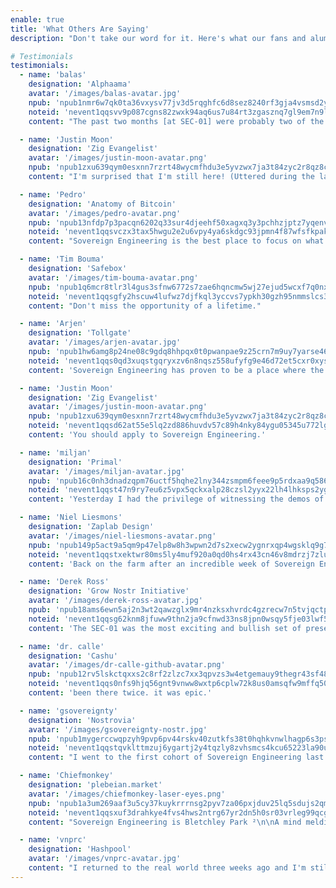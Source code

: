 ```yaml
---
enable: true
title: 'What Others Are Saying'
description: "Don't take our word for it. Here's what our fans and alumni have to say about Sovereign Engineering. Crypographically signed and broadcast on nostr, of course:"

# Testimonials
testimonials:
  - name: 'balas'
    designation: 'Alphaama'
    avatar: '/images/balas-avatar.jpg'
    npub: 'npub1nmr6w7qk0ta36vxysv77jv3d5rqghfc6d8sez8240rf3gja4vsmsd2yha8'
    noteid: 'nevent1qqsvv9p087cgns82zwxk94aq6us7u84rt3zgasznq7gl9em7n9lfqmcpzemhxue69uhhyetvv9ujumn0wd68ytnzv9hxgq3qnmr6w7qk0ta36vxysv77jv3d5rqghfc6d8sez8240rf3gja4vsmsfzhrfg'
    content: "The past two months [at SEC-01] were probably two of the best months of my life and I'm not young anymore. [...] I met so many amazing people during that time and it was incredible to explore the beautiful Madeira island together, sharing wild ideas, helping each other's projects, discussing stuff, learning with each other, making new friendships, shipping the future."

  - name: 'Justin Moon'
    designation: 'Zig Evangelist'
    avatar: '/images/justin-moon-avatar.png'
    npub: 'npub1zxu639qym0esxnn7rzrt48wycmfhdu3e5yvzwx7ja3t84zyc2r8qz8cx2y'
    content: "I'm surprised that I'm still here! (Uttered during the last week of SEC-04, after moving flights twice.)"

  - name: 'Pedro'
    designation: 'Anatomy of Bitcoin'
    avatar: '/images/pedro-avatar.png'
    npub: 'npub13nfdp7p3pacqn6202q33sur4djeehf50xagxq3y3pchhzjptz7yqenvn7c'
    noteid: 'nevent1qqsvczx3tax5hwgu2e2u6vpy4ya6skdgc93jpmn4f87wfsfkpakjq4qpz9mhxue69uhkummnw3ezuamfdejj7q3q3nfdp7p3pacqn6202q33sur4djeehf50xagxq3y3pchhzjptz7yqxpqqqqqqzcsmrea'
    content: "Sovereign Engineering is the best place to focus on what you can do with the tech, but also pushing hard on the philosophical application of the Bitcoin+Lightning+Nostr+AI stack. Madeira island is like a paradise with one of the most advanced bitcoin economies I've ever seen. I highly recommend it, and I hope I can do another one soon."

  - name: 'Tim Bouma'
    designation: 'Safebox'
    avatar: '/images/tim-bouma-avatar.png'
    npub: 'npub1q6mcr8tlr3l4gus3sfnw6772s7zae6hqncmw5wj27ejud5wcxf7q0nx7d5'
    noteid: 'nevent1qqsgfy2hscuw4lufwz7djfkql3yccvs7ypkh30gzh95nmmslcs3ednqpp4mhxue69uhhyetvv9ujuerpd46hxtnfdupzpwa4mkswz4t8j70s2s6q00wzqv7k7zamxrmj2y4fs88aktcfuf68akcsrw'
    content: "Don't miss the opportunity of a lifetime."

  - name: 'Arjen'
    designation: 'Tollgate'
    avatar: '/images/arjen-avatar.jpg'
    npub: 'npub1hw6amg8p24ne08c9gdq8hhpqx0t0pwanpae9z25crn7m9uy7yarse465gr'
    noteid: 'nevent1qqs0qd3xuqstgqryxzv6n8nqsz558ufyfg9e46d72et5cxr0xysaxaqpz3mhxue69uhhyetvv9ujuerpd46hxtnfdupzpwa4mkswz4t8j70s2s6q00wzqv7k7zamxrmj2y4fs88aktcfuf68akcsrw'
    content: 'Sovereign Engineering has proven to be a place where the foundations of the internet are being redefined.'

  - name: 'Justin Moon'
    designation: 'Zig Evangelist'
    avatar: '/images/justin-moon-avatar.png'
    npub: 'npub1zxu639qym0esxnn7rzrt48wycmfhdu3e5yvzwx7ja3t84zyc2r8qz8cx2y'
    noteid: 'nevent1qqsd62at55e5lq2zd886huvdv57c89h4nky84ygu05345u772lgz0ssppamhxue69uhkummnw3ezumt0d5pzqyde4z2qfklnqd88uxyxh2wuf3knwmernggcyuda9mzk02yfs5xwyck7k0'
    content: 'You should apply to Sovereign Engineering.'

  - name: 'miljan'
    designation: 'Primal'
    avatar: '/images/miljan-avatar.jpg'
    npub: 'npub16c0nh3dnadzqpm76uctf5hqhe2lny344zsmpm6feee9p5rdxaa9q586nvr'
    noteid: 'nevent1qqst47n9ry7eu6z5vpx5qckxalp28czsl2yyx22lh4lhksps2yg23sczyrtp7w79k045gq80mtnpdxjuzl9t7vjxk52rv80f888y5xsd5mh55jdvvzw'
    content: 'Yesterday I had the privilege of witnessing the demos of the first Sovereign Engineering cohort here in Madeira. Mind completely blown. Everyone should check out these projects. People have no idea how good Nostr is going to get.'

  - name: 'Niel Liesmons'
    designation: 'Zaplab Design'
    avatar: '/images/niel-liesmons-avatar.png'
    npub: 'npub149p5act9a5qm9p47elp8w8h3wpwn2d7s2xecw2ygnrxqp4wgsklq9g722q'
    noteid: 'nevent1qqstxektwr80ms5ly4muf920a0qd0hs4rx43cn46v8mdrzj7zlulgcszyz55xnhpvhksrv5xhm8uyac779c96dfh6pgm8peg3zvvcqx4ezzmuu9d9wy'
    content: 'Back on the farm after an incredible week of Sovereign Engineering.'

  - name: 'Derek Ross'
    designation: 'Grow Nostr Initiative'
    avatar: '/images/derek-ross-avatar.jpg'
    npub: 'npub18ams6ewn5aj2n3wt2qawzglx9mr4nzksxhvrdc4gzrecw7n5tvjqctp424'
    noteid: 'nevent1qqsg62knm8jfuww9thn2ja9cfnwd33ns8jpn0wsqy5fje03lwf5sepqzyqlhwrt96wnkf2w9edgr4cfruchvwkv26q6asdhz4qg08pm6w3djg94576n'
    content: 'The SEC-01 was the most exciting and bullish set of presentations at Bitcoin Atlantis. These people are building our future and will have an immense impact upon our world. I look forward to seeing was SEC-02 will build. Plus, Madeira is incredibly beautiful.'

  - name: 'dr. calle'
    designation: 'Cashu'
    avatar: '/images/dr-calle-github-avatar.png'
    npub: 'npub12rv5lskctqxxs2c8rf2zlzc7xx3qpvzs3w4etgemauy9thegr43sf485vg'
    noteid: 'nevent1qqs0nfs9hjq56gnt9vnww8wxtp6cplw72k8us0amsqfw9mffq50mt3gzypgdjn7zmpvqc6ptqud9gtutrcc6yq9s2z96h9dr80hss4wl9qwkxr4qlle'
    content: 'been there twice. it was epic.'

  - name: 'gsovereignty'
    designation: 'Nostrovia'
    avatar: '/images/gsovereignty-nostr.jpg'
    npub: 'npub1mygerccwqpzyh9pvp6pv44rskv40zutkfs38t0hqhkvnwlhagp6s3psn5p'
    noteid: 'nevent1qqstqvklttmzuj6ygartj2y4tqzly8zvhsmcs4kcu65223la90uveqqzyrv3ry0rpcqygju59s8g9jk5wzej4ut3wexzyad7uz7ejdm7l4q82g9s7y2'
    content: "I went to the first cohort of Sovereign Engineering last year and felt a profound sense of being in the right place at the right time with the right people.\n\nBitcoin and nostr are not just protocols, they are a rallying point for people who know we can do better and want to contribute to something bigger than ourselves, and Sovereign Engineering is a catalyst for making that happen.\n\nMore importantly than all that though, I made friends for life."

  - name: 'Chiefmonkey'
    designation: 'plebeian.market'
    avatar: '/images/chiefmonkey-laser-eyes.png'
    npub: 'npub1a3um269aaf3u5cy37kuykrrrnsg2pyv7za06pxjduv25lq5sdujs2qmdj6'
    noteid: 'nevent1qqsxuf3drahkye4fvs4hws2ntrg67yr2dn5h0sr03vrleg99qcgkemgzyrk8ndtghh4x8jnqj86msjcvvwwppgy3nct4lgy6fh332nuzjphj25x6uuw'
    content: "Sovereign Engineering is Bletchley Park ²\n\nA mind melding brain melting cornucopia of creative coding for humanity\n\nIt's all quite bonkers"

  - name: 'vnprc'
    designation: 'Hashpool'
    avatar: '/images/vnprc-avatar.jpg'
    content: "I returned to the real world three weeks ago and I'm still fired up to ship every week. It's been a life changing experience."
---
```

